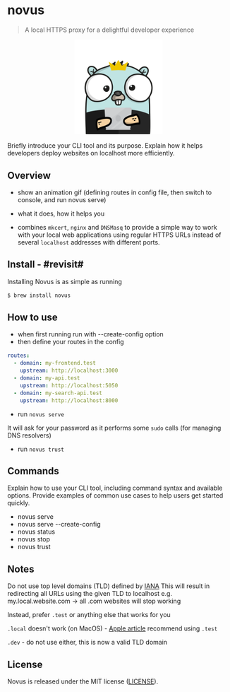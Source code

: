# novus

> A local HTTPS proxy for a delightful developer experience

<p align="center">
  <img src="./assets/gopher.png" width="200">
</p>

Briefly introduce your CLI tool and its purpose. Explain how it helps developers deploy websites on localhost more efficiently.

## Overview
- show an animation gif (defining routes in config file, then switch to console, and run novus serve)
- what it does, how it helps you

- combines `mkcert`, `nginx` and `DNSMasq` to provide a simple way to work with your local web applications using regular HTTPS URLs instead of several `localhost` addresses with different ports.

## Install - #revisit#
Installing Novus is as simple as running 
```bash
$ brew install novus
```

## How to use
- when first running run with --create-config option
- then define your routes in the config
```yaml
routes:
  - domain: my-frontend.test
    upstream: http://localhost:3000
  - domain: my-api.test
    upstream: http://localhost:5050
  - domain: my-search-api.test
    upstream: http://localhost:8000
```

- run `novus serve`

It will ask for your password as it performs some `sudo` calls (for managing DNS resolvers)

- run `novus trust`

## Commands
Explain how to use your CLI tool, including command syntax and available options. Provide examples of common use cases to help users get started quickly.

- novus serve
- novus serve --create-config
- novus status
- novus stop
- novus trust

## Notes
Do not use top level domains (TLD) defined by [IANA](https://www.iana.org/domains/root/db)
This will result in redirecting all URLs using the given TLD to localhost
e.g. my.local.website.com -> all .com websites will stop working

Instead, prefer `.test` or anything else that works for you

`.local` doesn't work (on MacOS) - [Apple article](https://support.apple.com/en-us/101471)
recommend using `.test`

`.dev` - do not use either, this is now a valid TLD domain

## License
Novus is released under the MIT license ([LICENSE](./LICENSE)).
